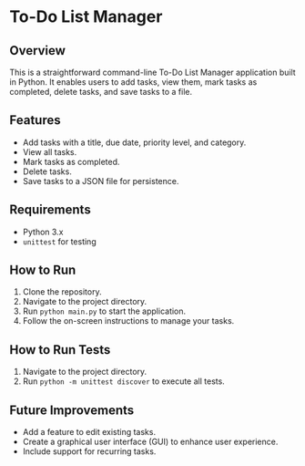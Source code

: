 # To-Do List Manager

## Overview

This is a straightforward command-line To-Do List Manager application built in Python. It enables users to add tasks, view them, mark tasks as completed, delete tasks, and save tasks to a file.

## Features

- Add tasks with a title, due date, priority level, and category.
- View all tasks.
- Mark tasks as completed.
- Delete tasks.
- Save tasks to a JSON file for persistence.

## Requirements

- Python 3.x
- `unittest` for testing

## How to Run

1. Clone the repository.
2. Navigate to the project directory.
3. Run `python main.py` to start the application.
4. Follow the on-screen instructions to manage your tasks.

## How to Run Tests

1. Navigate to the project directory.
2. Run `python -m unittest discover` to execute all tests.

## Future Improvements

- Add a feature to edit existing tasks.
- Create a graphical user interface (GUI) to enhance user experience.
- Include support for recurring tasks.
